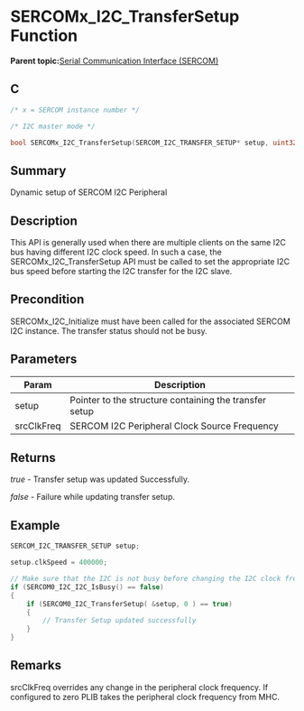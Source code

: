 # SERCOMx\_I2C\_TransferSetup Function

**Parent topic:**[Serial Communication Interface \(SERCOM\)](GUID-76AE7205-E3EF-4EE6-AC28-5153E3565982.md)

## C

```c
/* x = SERCOM instance number */

/* I2C master mode */

bool SERCOMx_I2C_TransferSetup(SERCOM_I2C_TRANSFER_SETUP* setup, uint32_t srcClkFreq)	
```

## Summary

Dynamic setup of SERCOM I2C Peripheral

## Description

This API is generally used when there are multiple clients on the same I2C bus having different I2C clock speed. In such a case, the SERCOMx\_I2C\_TransferSetup API must be called to set the appropriate I2C bus speed before starting the I2C transfer for the I2C slave.

## Precondition

SERCOMx\_I2C\_Initialize must have been called for the associated SERCOM I2C instance. The transfer status should not be busy.

## Parameters

|Param|Description|
|-----|-----------|
|setup|Pointer to the structure containing the transfer setup|
|srcClkFreq|SERCOM I2C Peripheral Clock Source Frequency|

## Returns

*true* - Transfer setup was updated Successfully.

*false* - Failure while updating transfer setup.

## Example

```c
SERCOM_I2C_TRANSFER_SETUP setup;

setup.clkSpeed = 400000;

// Make sure that the I2C is not busy before changing the I2C clock frequency
if (SERCOM0_I2C_I2C_IsBusy() == false)
{
    if (SERCOM0_I2C_TransferSetup( &setup, 0 ) == true)
    {
        // Transfer Setup updated successfully
    }
}
```

## Remarks

srcClkFreq overrides any change in the peripheral clock frequency. If configured to zero PLIB takes the peripheral clock frequency from MHC.

